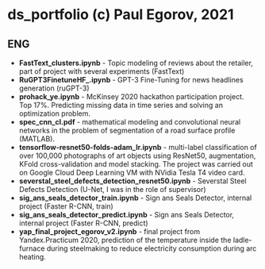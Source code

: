 # ds_portfolio (c) Paul Egorov, 2021
## ENG
- **FastText_clusters.ipynb** - Topic modeling of reviews about the retailer, part of project with several experiments (FastText)
- **RuGPT3FinetuneHF_.ipynb** - GPT-3 Fine-Tuning for news headlines generation (ruGPT-3)
- **prohack_ye.ipynb** - McKinsey 2020 hackathon participation project. Top 17%. Predicting missing data in time series and solving an optimization problem.
- **spec_cnn_cl.pdf** - mathematical modeling and convolutional neural networks in the problem of segmentation of a road surface profile (MATLAB).
- **tensorflow-resnet50-folds-adam_lr.ipynb** - multi-label classification of over 100,000 photographs of art objects using ResNet50, augmentation, KFold cross-validation and model stacking. The project was carried out on Google Cloud Deep Learning VM with NVidia Tesla T4 video card.
- **severstal_steel_defects_detection_resnet50.ipynb** - Severstal Steel Defects Detection (U-Net, I was in the role of supervisor)
- **sig_ans_seals_detector_train.ipynb** - Sign ans Seals Detector, internal project (Faster R-CNN, train)
- **sig_ans_seals_detector_predict.ipynb** - Sign ans Seals Detector, internal project (Faster R-CNN, predict)
- **yap_final_project_egorov_v2.ipynb** - final project from Yandex.Practicum 2020, prediction of the temperature inside the ladle-furnace during steelmaking to reduce electricity consumption during arc heating.
